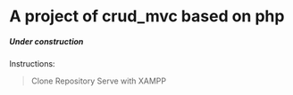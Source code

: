 # A project of crud_mvc based on php


##### Under construction #####

Instructions: 

> Clone Repository
> Serve with XAMPP
